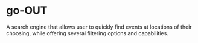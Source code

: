 # go-OUT
A search engine that allows user to quickly find events at locations of their choosing, while offering several filtering options and capabilities.
